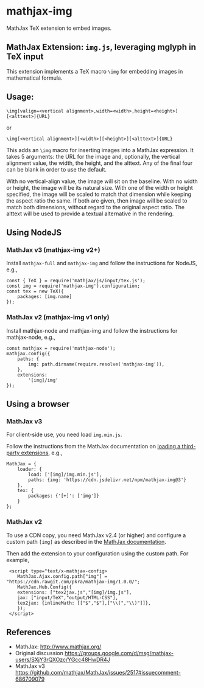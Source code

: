 # mathjax-img

MathJax TeX extension to embed images.

## MathJax Extension: `img.js`, leveraging mglyph in TeX input

This extension implements a TeX macro `\img` for embedding images in mathematical formula.

## Usage:

    \img[valign=<vertical alignment>,width=<width>,height=<height>][<alttext>]{URL}

or

    \img[<vertical alignment>][<width>][<height>][<alttext>]{URL}

This adds an `\img` macro for inserting images into a MathJax expression. It takes 5 arguments: the URL for the image and, optionally, the vertical alignment value, the width, the height, and the alttext. Any of the final four can be blank in order to use the default.

With no vertical-align value, the image will sit on the baseline. With no width or height, the image will be its natural size. With one of the width or height specified, the image will be scaled to match that dimension while keeping the aspect ratio the same. If both are given, then image will be scaled to match both dimensions, without regard to the original aspect ratio. The alttext will be used to provide a textual alternative in the rendering.

## Using NodeJS

### MathJax v3 (mathjax-img v2+)

Install `mathjax-full` and `mathjax-img` and follow the instructions for NodeJS, e.g.,

    const { TeX } = require('mathjax/js/input/tex.js');
    const img = require('mathjax-img').configuration;
    const tex = new TeX({
        packages: [img.name]
    });


### MathJax v2 (mathjax-img v1 only)

Install mathjax-node and mathjax-img and follow the instructions for mathjax-node, e.g.,

    const mathjax = require('mathjax-node');
    mathjax.config({
        paths: {
            img: path.dirname(require.resolve('mathjax-img')),
        },
        extensions:
            '[img]/img'
    });


## Using a browser

### MathJax v3

For client-side use, you need load `img.min.js`.

Follow the instructions from the MathJax documentation on [loading a third-party extensions](http://docs.mathjax.org/en/latest/web/webpack.html#loading-the-extension), e.g.,

    MathJax = {
        loader: {
            load: ['[img]/img.min.js'],
            paths: {img: 'https://cdn.jsdelivr.net/npm/mathjax-img@3'}
        },
        tex: {
            packages: {'[+]': ['img']}
        }
    };

### MathJax v2

To use a CDN copy, you need MathJax v2.4 (or higher) and configure a custom path `[img]` as described in the [MathJax documentation](http://docs.mathjax.org/en/latest/options/ThirdParty.html#custom-extension-path-configuration).

Then add the extension to your configuration using the custom path. For example,

     <script type="text/x-mathjax-config>
        MathJax.Ajax.config.path["img"] = "https://cdn.rawgit.com/pkra/mathjax-img/1.0.0/";
        MathJax.Hub.Config({
        extensions: ["tex2jax.js","[img]/img.js"],
        jax: ["input/TeX","output/HTML-CSS"],
        tex2jax: {inlineMath: [["$","$"],["\\(","\\)"]]},
        });
     </script>

## References

* MathJax: http://www.mathjax.org/
* Original discussion https://groups.google.com/d/msg/mathjax-users/SXjY3rQXOzc/YGcc48HwDR4J
* MathJax v3 https://github.com/mathjax/MathJax/issues/2517#issuecomment-686709079

